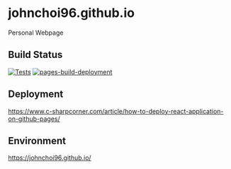 # johnchoi96.github.io
Personal Webpage

## Build Status
[![Tests](https://github.com/johnchoi96/johnchoi96.github.io/actions/workflows/tests.yml/badge.svg)](https://github.com/johnchoi96/johnchoi96.github.io/actions/workflows/tests.yml)
[![pages-build-deployment](https://github.com/johnchoi96/johnchoi96.github.io/actions/workflows/pages/pages-build-deployment/badge.svg)](https://github.com/johnchoi96/johnchoi96.github.io/actions/workflows/pages/pages-build-deployment)

## Deployment
https://www.c-sharpcorner.com/article/how-to-deploy-react-application-on-github-pages/

## Environment
https://johnchoi96.github.io/
